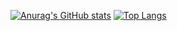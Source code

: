 [![Anurag's GitHub stats](https://github-readme-stats.vercel.app/api?username=hugo-dutra&show_icons=true&theme=radical)](https://github.com/anuraghazra/github-readme-stats)
[![Top Langs](https://github-readme-stats.vercel.app/api/top-langs/?username=hugo-dutra&show_icons=true&theme=radical)](https://github.com/anuraghazra/github-readme-stats)

